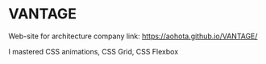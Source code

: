 # VANTAGE
Web-site for architecture company
link: https://aohota.github.io/VANTAGE/

I mastered CSS animations, CSS Grid, CSS Flexbox 
